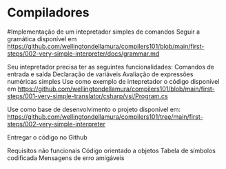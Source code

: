 # Compiladores

#Implementação de um intepretador simples de comandos
Seguir a gramática disponível em https://github.com/wellingtondellamura/compilers101/blob/main/first-steps/002-very-simple-interpreter/docs/grammar.md

Seu intepretador precisa ter as seguintes funcionalidades:
Comandos de entrada e saída
Declaração de variáveis
Avaliação de expressões numéricas simples
Use como exemplo de intepretador o código disponível em https://github.com/wellingtondellamura/compilers101/blob/main/first-steps/001-very-simple-translator/csharp/vsi/Program.cs

Use como base de desenvolvimento o projeto disponível em:
https://github.com/wellingtondellamura/compilers101/tree/main/first-steps/002-very-simple-interpreter

Entregar o código no Github

Requisitos não funcionais
Código orientado a objetos
Tabela de símbolos codificada
Mensagens de erro amigáveis
